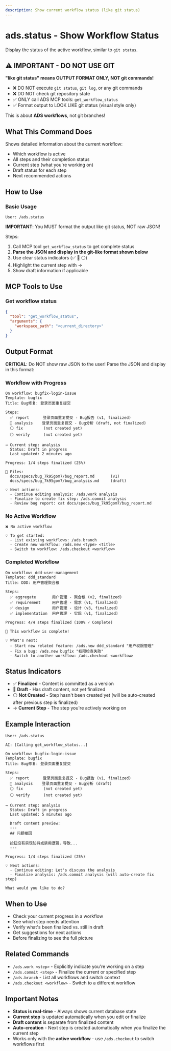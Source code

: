 ```yaml
---
description: Show current workflow status (like git status)
---
```


# ads.status - Show Workflow Status

Display the status of the active workflow, similar to `git status`.

## ⚠️ IMPORTANT - DO NOT USE GIT

**"like git status" means OUTPUT FORMAT ONLY, NOT git commands!**

- ❌ DO NOT execute `git status`, `git log`, or any git commands
- ❌ DO NOT check git repository state
- ✅ ONLY call ADS MCP tools: `get_workflow_status`
- ✅ Format output to LOOK LIKE git status (visual style only)

This is about **ADS workflows**, not git branches!

## What This Command Does

Shows detailed information about the current workflow:
- Which workflow is active
- All steps and their completion status
- Current step (what you're working on)
- Draft status for each step
- Next recommended actions

## How to Use

### Basic Usage

```
User: /ads.status
```

**IMPORTANT**: You MUST format the output like git status, NOT raw JSON!

Steps:
1. Call MCP tool `get_workflow_status` to get complete status
2. **Parse the JSON and display in the git-like format shown below**
3. Use clear status indicators (✅ 📝 ⚪)
4. Highlight the current step with →
5. Show draft information if applicable

## MCP Tools to Use

### Get workflow status
```json
{
  "tool": "get_workflow_status",
  "arguments": {
    "workspace_path": "<current_directory>"
  }
}
```

## Output Format

**CRITICAL**: Do NOT show raw JSON to the user! Parse the JSON and display in this format:

### Workflow with Progress

```
On workflow: bugfix-login-issue
Template: bugfix
Title: Bug修复: 登录页面重复提交

Steps:
  ✅ report      登录页面重复提交 - Bug报告 (v1, finalized)
  📝 analysis    登录页面重复提交 - Bug分析 (draft, not finalized)
  ⚪ fix         (not created yet)
  ⚪ verify      (not created yet)

→ Current step: analysis
  Status: Draft in progress
  Last updated: 2 minutes ago

Progress: 1/4 steps finalized (25%)

📁 Files:
  docs/specs/bug_7k95gom7/bug_report.md       (v1)
  docs/specs/bug_7k95gom7/bug_analysis.md     (draft)

💡 Next actions:
  - Continue editing analysis: /ads.work analysis
  - Finalize to create fix step: /ads.commit analysis
  - Review bug report: cat docs/specs/bug_7k95gom7/bug_report.md
```

### No Active Workflow

```
❌ No active workflow

💡 To get started:
  - List existing workflows: /ads.branch
  - Create new workflow: /ads.new <type> <title>
  - Switch to workflow: /ads.checkout <workflow>
```

### Completed Workflow

```
On workflow: ddd-user-management
Template: ddd_standard
Title: DDD: 用户管理聚合根

Steps:
  ✅ aggregate       用户管理 - 聚合根 (v2, finalized)
  ✅ requirement     用户管理 - 需求 (v1, finalized)
  ✅ design          用户管理 - 设计 (v3, finalized)
  ✅ implementation  用户管理 - 实现 (v1, finalized)

Progress: 4/4 steps finalized (100% ✓ Complete)

🎉 This workflow is complete!

💡 What's next:
  - Start new related feature: /ads.new ddd_standard "用户权限管理"
  - Fix a bug: /ads.new bugfix "权限检查失败"
  - Switch to another workflow: /ads.checkout <workflow>
```

## Status Indicators

- ✅ **Finalized** - Content is committed as a version
- 📝 **Draft** - Has draft content, not yet finalized
- ⚪ **Not Created** - Step hasn't been created yet (will be auto-created after previous step is finalized)
- → **Current Step** - The step you're actively working on

## Example Interaction

```
User: /ads.status

AI: [Calling get_workflow_status...]

On workflow: bugfix-login-issue
Template: bugfix
Title: Bug修复: 登录页面重复提交

Steps:
  ✅ report      登录页面重复提交 - Bug报告 (v1, finalized)
  📝 analysis    登录页面重复提交 - Bug分析 (draft)
  ⚪ fix         (not created yet)
  ⚪ verify      (not created yet)

→ Current step: analysis
  Status: Draft in progress
  Last updated: 5 minutes ago

  Draft content preview:
  ---
  ## 问题根因

  按钮没有实现防抖或禁用逻辑，导致...
  ---

Progress: 1/4 steps finalized (25%)

💡 Next actions:
  - Continue editing: Let's discuss the analysis
  - Finalize analysis: /ads.commit analysis (will auto-create fix step)

What would you like to do?
```

## When to Use

- Check your current progress in a workflow
- See which step needs attention
- Verify what's been finalized vs. still in draft
- Get suggestions for next actions
- Before finalizing to see the full picture

## Related Commands

- `/ads.work <step>` - Explicitly indicate you're working on a step
- `/ads.commit <step>` - Finalize the current or specified step
- `/ads.branch` - List all workflows and switch context
- `/ads.checkout <workflow>` - Switch to a different workflow

## Important Notes

- **Status is real-time** - Always shows current database state
- **Current step** is updated automatically when you edit or finalize
- **Draft content** is separate from finalized content
- **Auto-creation** - Next step is created automatically when you finalize the current step
- Works only with the **active workflow** - use `/ads.checkout` to switch workflows first
